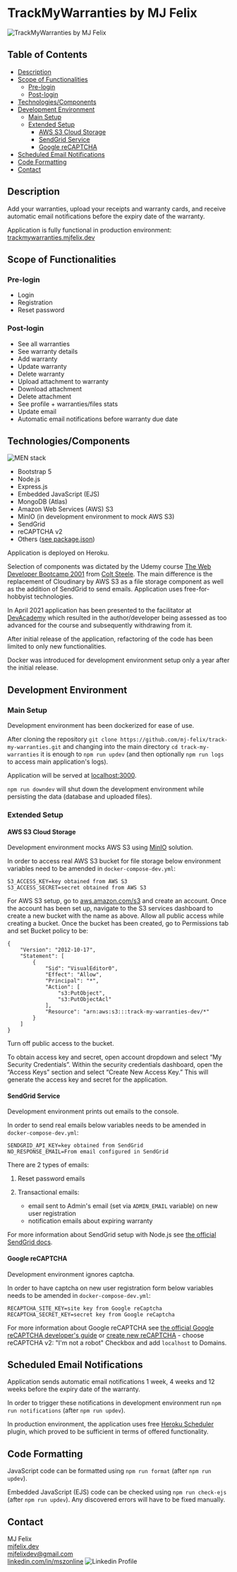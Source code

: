 # TrackMyWarranties by MJ Felix

![TrackMyWarranties by MJ Felix](./public/images/screenshot.jpg)

## Table of Contents

- [Description](#description)
- [Scope of Functionalities](#scope-of-functionalities)
  - [Pre-login](#pre-login)
  - [Post-login](#post-login)
- [Technologies/Components](#technologiescomponents)
- [Development Environment](#development-environment)
  - [Main Setup](#main-setup)
  - [Extended Setup](#extended-setup)
    - [AWS S3 Cloud Storage](#aws-s3-cloud-storage)
    - [SendGrid Service](#sendgrid-service)
    - [Google reCAPTCHA](#google-recaptcha)
- [Scheduled Email Notifications](#scheduled-email-notifications)
- [Code Formatting](#code-formatting)
- [Contact](#contact)

## Description

Add your warranties, upload your receipts and warranty cards, and receive automatic email notifications before the expiry date of the warranty.

Application is fully functional in production environment: [trackmywarranties.mjfelix.dev](https://trackmywarranties.mjfelix.dev)

## Scope of Functionalities

### Pre-login

- Login
- Registration
- Reset password

### Post-login

- See all warranties
- See warranty details
- Add warranty
- Update warranty
- Delete warranty
- Upload attachment to warranty
- Download attachment
- Delete attachment
- See profile + warranties/files stats
- Update email
- Automatic email notifications before warranty due date

## Technologies/Components

![MEN stack](./public/images/men-stack.png)

- Bootstrap 5
- Node.js
- Express.js
- Embedded JavaScript (EJS)
- MongoDB (Atlas)
- Amazon Web Services (AWS) S3
- MinIO (in development environment to mock AWS S3)
- SendGrid
- reCAPTCHA v2
- Others ([see package.json](https://github.com/mj-felix/track-my-warranties/blob/main/package.json))

Application is deployed on Heroku.

Selection of components was dictated by the Udemy course [The Web Developer Bootcamp 2001](https://www.udemy.com/course/the-web-developer-bootcamp/) from [Colt Steele](https://www.youtube.com/channel/UCrqAGUPPMOdo0jfQ6grikZw). The main difference is the replacement of Cloudinary by AWS S3 as a file storage component as well as the addition of SendGrid to send emails. Application uses free-for-hobbyist technologies.

In April 2021 application has been presented to the facilitator at [DevAcademy](https://devacademy.co.nz) which resulted in the author/developer being assessed as too advanced for the course and subsequently withdrawing from it.

After initial release of the application, refactoring of the code has been limited to only new functionalities.

Docker was introduced for development environment setup only a year after the initial release.

## Development Environment
### Main Setup

Development environment has been dockerized for ease of use.

After cloning the repository `git clone https://github.com/mj-felix/track-my-warranties.git` and changing into the main directory `cd track-my-warranties` it is enough to `npm run updev` (and then optionally `npm run logs` to access main application's logs).

Application will be served at [localhost:3000](http://localhost:3000/).

`npm run downdev` will shut down the development environment while persisting the data (database and uploaded files).

### Extended Setup

#### AWS S3 Cloud Storage

Development environment mocks AWS S3 using [MinIO](https://min.io) solution.

In order to access real AWS S3 bucket for file storage below environment variables need to be amended in `docker-compose-dev.yml`:

```
S3_ACCESS_KEY=key obtained from AWS S3
S3_ACCESS_SECRET=secret obtained from AWS S3
```

For AWS S3 setup, go to [aws.amazon.com/s3](https://aws.amazon.com/s3/) and create an account. Once the account has been set up, navigate to the S3 services dashboard to create a new bucket with the name as above. Allow all public access while creating a bucket. Once the bucket has been created, go to Permissions tab and set Bucket policy to be:

```
{
    "Version": "2012-10-17",
    "Statement": [
        {
            "Sid": "VisualEditor0",
            "Effect": "Allow",
            "Principal": "*",
            "Action": [
                "s3:PutObject",
                "s3:PutObjectAcl"
            ],
            "Resource": "arn:aws:s3:::track-my-warranties-dev/*"
        }
    ]
}
```

Turn off public access to the bucket.

To obtain access key and secret, open account dropdown and select “My Security Credentials”. Within the security credentials dashboard, open the “Access Keys” section and select “Create New Access Key.” This will generate the access key and secret for the application.

#### SendGrid Service

Development environment prints out emails to the console.

In order to send real emails below variables needs to be amended in `docker-compose-dev.yml`:

```
SENDGRID_API_KEY=key obtained from SendGrid
NO_RESPONSE_EMAIL=From email configured in SendGrid
```

There are 2 types of emails:
1. Reset password emails
2. Transactional emails:

   * email sent to Admin's email (set via `ADMIN_EMAIL` variable) on new user registration
   * notification emails about expiring warranty

For more information about SendGrid setup with Node.js see [the official SendGrid docs](https://sendgrid.com/docs/for-developers/sending-email/quickstart-nodejs/).

#### Google reCAPTCHA

Development environment ignores captcha.

In order to have captcha on new user registration form below variables needs to be amended in `docker-compose-dev.yml`:

```
RECAPTCHA_SITE_KEY=site key from Google reCaptcha
RECAPTCHA_SECRET_KEY=secret key from Google reCaptcha
```

For more information about Google reCAPTCHA see [the official Google reCAPTCHA developer's guide](https://developers.google.com/recaptcha/intro) or [create new reCAPTCHA](https://www.google.com/recaptcha/admin/create) - choose reCAPTCHA v2: "I'm not a robot" Checkbox and add `localhost` to Domains.

## Scheduled Email Notifications

Application sends automatic email notifications 1 week, 4 weeks and 12 weeks before the expiry date of the warranty.

In order to trigger these notifications in development environment run `npm run notifications` (after `npm run updev`).

In production environment, the application uses free [Heroku Scheduler](https://devcenter.heroku.com/articles/scheduler) plugin, which proved to be sufficient in terms of offered functionality.

## Code Formatting

JavaScript code can be formatted using `npm run format` (after `npm run updev`).

Embedded JavaScript (EJS) code can be checked using `npm run check-ejs` (after `npm run updev`). Any discovered errors will have to be fixed manually.

## Contact

MJ Felix<br>
[mjfelix.dev](https://mjfelix.dev)<br>
mjfelixdev@gmail.com<br>
[linkedin.com/in/mszonline](https://www.linkedin.com/in/mjfelix/) ![Linkedin Profile](https://i.stack.imgur.com/gVE0j.png)
